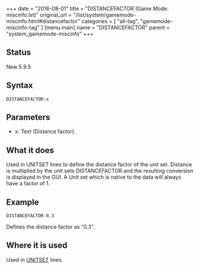 +++
date = "2016-08-01"
title = "DISTANCEFACTOR (Game Mode: miscinfo.lst)"
original_url = "/list/system/gamemode-miscinfo.html#distancefactor"
categories = [ "all-tag", "gamemode-miscinfo-tag" ]
[menu.main]
    name = "DISTANCEFACTOR"
    parent = "system_gamemode-miscinfo"
+++

## Status

New 5.9.5

## Syntax

`DISTANCEFACTOR:x`

## Parameters

-   x: Text (Distance factor).



What it does
------------

Used in UNITSET lines to define the distance factor of the unit set.
Distance is multiplied by the unit sets DISTANCEFACTOR and the resulting
conversion is displayed in the GUI. A Unit set which is native to the
data will always have a factor of 1.

Example
-------

`DISTANCEFACTOR:0.3`

Defines the distance factor as "0.3".

Where it is used
----------------

Used in [UNITSET](/list/system/gamemode-miscinfo/unitset.html) lines.

